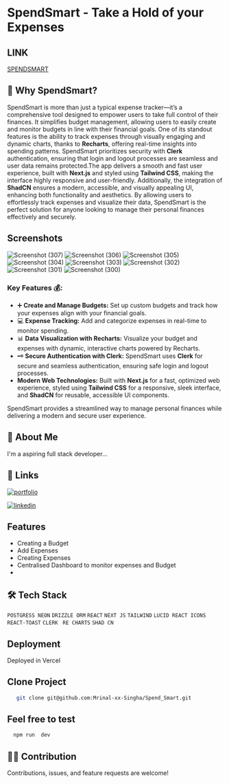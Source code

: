 
# SpendSmart  - Take a Hold of your Expenses
## LINK
[SPENDSMART](https://spend-smart-flax.vercel.app/)



## 🌟 Why SpendSmart?

SpendSmart is more than just a typical expense tracker—it’s a comprehensive tool designed to empower users to take full control of their finances. It simplifies budget management, allowing users to easily create and monitor budgets in line with their financial goals. One of its standout features is the ability to track expenses through visually engaging and dynamic charts, thanks to **Recharts**, offering real-time insights into spending patterns. SpendSmart prioritizes security with **Clerk** authentication, ensuring that login and logout processes are seamless and user data remains protected.The app delivers a smooth and fast user experience, built with **Next.js** and styled using **Tailwind CSS**, making the interface highly responsive and user-friendly. Additionally, the integration of **ShadCN** ensures a modern, accessible, and visually appealing UI, enhancing both functionality and aesthetics. By allowing users to effortlessly track expenses and visualize their data, SpendSmart is the perfect solution for anyone looking to manage their personal finances effectively and securely.

## Screenshots

![Screenshot (307)](https://github.com/user-attachments/assets/671b75ba-4d96-44dd-9a88-1e7415d5cafb)
![Screenshot (306)](https://github.com/user-attachments/assets/357ce52f-2315-4cdb-88ea-bf2177fa7ee8)
![Screenshot (305)](https://github.com/user-attachments/assets/fe789d76-7347-4fc1-ae42-8ed407b0cada)
![Screenshot (304)](https://github.com/user-attachments/assets/9d59287a-83a6-4d9c-b569-bb7b33b518c8)
![Screenshot (303)](https://github.com/user-attachments/assets/a21ffb3d-ff1d-4e95-a1db-0e6995307944)
![Screenshot (302)](https://github.com/user-attachments/assets/fcd85df9-81ea-4cfa-a42f-b5a14b07ed8b)
![Screenshot (301)](https://github.com/user-attachments/assets/2ee29278-6c77-498f-b931-52defd55c41f)
![Screenshot (300)](https://github.com/user-attachments/assets/f6410233-7f1b-4856-9b50-60a5329453ed)



### Key Features 💰:
- ➕ **Create and Manage Budgets:** Set up custom budgets and track how your expenses align with your financial goals.
- 💻 **Expense Tracking:** Add and categorize expenses in real-time to monitor spending.
- 📊 **Data Visualization with Recharts:** Visualize your budget and expenses with dynamic, interactive charts powered by Recharts.
- 🗝️ **Secure Authentication with Clerk:** SpendSmart uses **Clerk** for secure and seamless authentication, ensuring safe login and logout processes.
- **Modern Web Technologies:** Built with **Next.js** for a fast, optimized web experience, styled using **Tailwind CSS** for a responsive, sleek interface, and **ShadCN** for reusable, accessible UI components.

SpendSmart provides a streamlined way to manage personal finances while delivering a modern and secure user experience.
## 🚀 About Me
I'm a aspiring  full stack developer...

## 🔗 Links
[![portfolio](https://img.shields.io/badge/my_portfolio-000?style=for-the-badge&logo=ko-fi&logoColor=white)](https://next-folio-bay.vercel.app/)

[![linkedin](https://img.shields.io/badge/linkedin-0A66C2?style=for-the-badge&logo=linkedin&logoColor=white)](https://www.linkedin.com/in/mrinal-singha-754b57249/)
## Features

- Creating a Budget
- Add Expenses 
- Creating Expenses
- Centralised Dashboard to monitor expenses and Budget
- 


## 🛠️ Tech Stack 

`POSTGRESS NEON`
`DRIZZLE ORM`
`REACT`
`NEXT JS`
`TAILWIND`
`LUCID REACT ICONS`
`REACT-TOAST`
`CLERK `
`RE CHARTS`
`SHAD CN`

## Deployment

Deployed in Vercel

## Clone Project
```bash
   git clone git@github.com:Mrinal-xx-Singha/Spend_Smart.git
```

## Feel free to test
```bash
  npm run  dev
```


## 👨‍💻 Contribution
Contributions, issues, and feature requests are welcome!
